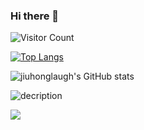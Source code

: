 ### Hi there 👋

<!--
**jiuhonglaugh/jiuhonglaugh** is a ✨ _special_ ✨ repository because its `README.md` (this file) appears on your GitHub profile.

Here are some ideas to get you started:

- 🔭 I’m currently working on ...
- 🌱 I’m currently learning ...
- 👯 I’m looking to collaborate on ...
- 🤔 I’m looking for help with ...
- 💬 Ask me about ...
- 📫 How to reach me: ...
- 😄 Pronouns: ...
- ⚡ Fun fact: ...
-->
![Visitor Count](https://profile-counter.glitch.me/jiuhonglaugh/count.svg)

[![Top Langs](https://github-readme-stats.vercel.app/api/top-langs/?username=jiuhonglaugh)](https://github.com/jiuhonglaugh/github-readme-stats)

![jiuhonglaugh's GitHub stats](https://github-readme-stats.vercel.app/api?username=jiuhonglaugh&show_icons=true&theme=tokyonight)

![decription](https://img.shields.io/badge/tools-pycharm-green)

![](https://img.shields.io/badge/Gmail-D14836?style=for-the-badge&logo=gmail&logoColor=white)

